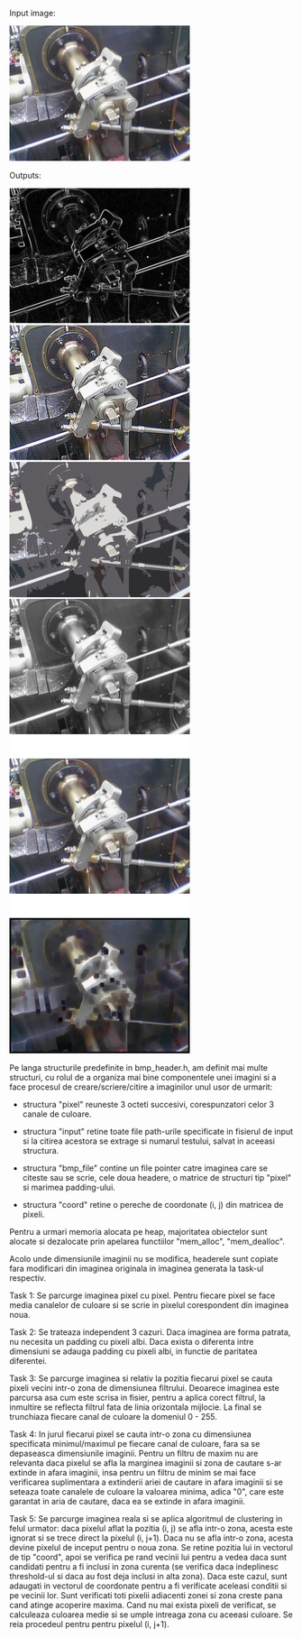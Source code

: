 Input image:

<img src="test0.bmp" alt="Input image" width="320"/>

Outputs:

<img src="test0_edges.bmp" alt="Edge detection" width="320"/> <img src="test0_filter.bmp" alt="Convolutional filter" width="320"/>
<img src="test0_clustered.bmp" alt="Clustering algorithm" width="320"/> <img src="test0_black_white.bmp" alt="Black and white" width="320"/>
<img src="test0_nocrop.bmp" alt="Uncropped image" width="320"/> <img src="test0_pooling.bmp" alt="Pooling algorithm" width="320"/>


Pe langa structurile predefinite in bmp_header.h, am definit mai multe
structuri, cu rolul de a organiza mai bine componentele unei imagini si a
face procesul de creare/scriere/citire a imaginilor unul usor de urmarit:

- structura "pixel" reuneste 3 octeti succesivi, corespunzatori celor 3 canale
de culoare.

- structura "input" retine toate file path-urile specificate in fisierul de
input si la citirea acestora se extrage si numarul testului, salvat in aceeasi
structura.

- structura "bmp_file" contine un file pointer catre imaginea care se citeste
sau se scrie, cele doua headere, o matrice de structuri tip "pixel" si marimea
padding-ului.

- structura "coord" retine o pereche de coordonate (i, j) din matricea de
pixeli.

Pentru a urmari memoria alocata pe heap, majoritatea obiectelor sunt alocate si
dezalocate prin apelarea functiilor "mem_alloc", "mem_dealloc".

Acolo unde dimensiunile imaginii nu se modifica, headerele sunt copiate fara
modificari din imaginea originala in imaginea generata la task-ul respectiv.

Task 1: Se parcurge imaginea pixel cu pixel. Pentru fiecare pixel se face media
canalelor de culoare si se scrie in pixelul corespondent din imaginea noua.

Task 2: Se trateaza independent 3 cazuri. Daca imaginea are forma patrata, nu
necesita un padding cu pixeli albi. Daca exista o diferenta intre dimensiuni se
adauga padding cu pixeli albi, in functie de paritatea diferentei.

Task 3: Se parcurge imaginea si relativ la pozitia fiecarui pixel se cauta
pixeli vecini intr-o zona de dimensiunea filtrului. Deoarece imaginea este
parcursa asa cum este scrisa in fisier, pentru a aplica corect filtrul, la
inmultire se reflecta filtrul fata de linia orizontala mijlocie. La final se
trunchiaza fiecare canal de culoare la domeniul 0 - 255.

Task 4: In jurul fiecarui pixel se cauta intr-o zona cu dimensiunea specificata
minimul/maximul pe fiecare canal de culoare, fara sa se depaseasca dimensiunile
imaginii. Pentru un filtru de maxim nu are relevanta daca pixelul se afla la
marginea imaginii si zona de cautare s-ar extinde in afara imaginii, insa pentru
un filtru de minim se mai face verificarea suplimentara a extinderii ariei de
cautare in afara imaginii si se seteaza toate canalele de culoare la valoarea
minima, adica "0", care este garantat in aria de cautare, daca ea se extinde in
afara imaginii.

Task 5: Se parcurge imaginea reala si se aplica algoritmul de clustering in
felul urmator: daca pixelul aflat la pozitia (i, j) se afla intr-o zona, acesta
este ignorat si se trece direct la pixelul (i, j+1). Daca nu se afla intr-o
zona, acesta devine pixelul de inceput pentru o noua zona. Se retine pozitia
lui in vectorul de tip "coord", apoi se verifica pe rand vecinii lui pentru a
vedea daca sunt candidati pentru a fi inclusi in zona curenta (se verifica daca
indeplinesc threshold-ul si daca au fost deja inclusi in alta zona). Daca este
cazul, sunt adaugati in vectorul de coordonate pentru a fi verificate aceleasi
conditii si pe vecinii lor. Sunt verificati toti pixelii adiacenti zonei si
zona creste pana cand atinge acoperire maxima. Cand nu mai exista pixeli de
verificat, se calculeaza culoarea medie si se umple intreaga zona cu aceeasi
culoare. Se reia procedeul pentru pentru pixelul (i, j+1).
